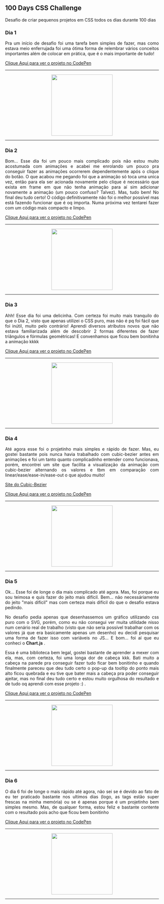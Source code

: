 ## 100 Days CSS Challenge
Desafio de criar pequenos projetos em CSS todos os dias durante 100 dias

### Dia 1

<p align="justify">Pra um início de desafio foi uma tarefa bem simples de fazer, mas como estava meio enferrujada foi uma ótima forma de relembrar vários conceitos importantes além de colocar em prática, que é o mais importante de tudo!</p>

[Clique Aqui para ver o projeto no CodePen](https://codepen.io/EduardaNunes-the-typescripter/pen/JjZQJaN)

---

<p align="center"><img src="https://cdn.discordapp.com/attachments/1024482479131873391/1052695123479253023/001_gif.gif" width="200" height="200" /></p>

---

### Dia 2

<p align="justify">Bom... Esse dia foi um pouco mais complicado pois não estou muito acostumada com animações e acabei me enrolando um pouco pra conseguir fazer as animações ocorrerem dependentemente após o clique do botão. O que acabou me pegando foi que a animação só toca uma unica vez, então para ela ser acionada novamente pelo clique é necessário que exista em frame em que não tenha animação para aí sim adicionar novamente a animação (um pouco confuso? Talvez). Mas, tudo bem! No final deu tudo certo! O código definitivamente não foi o melhor possível mas está fazendo funcionar que é oq importa. Numa próxima vez tentarei fazer com um código mais compacto e limpo.</p>

[Clique Aqui para ver o projeto no CodePen](https://codepen.io/EduardaNunes-the-typescripter/pen/YzvmyYQ)

---

<p align="center"><img src="https://cdn.discordapp.com/attachments/1024482479131873391/1052695013890457711/002_gif.gif" width="200" height="200" /></p>

---

### Dia 3

<p align="justify">Ahh! Esse dia foi uma delicinha. Com certeza foi muito mais tranquilo do que o Dia 2, visto que apenas utilizei o CSS puro, mas não é pq foi fácil que foi inútil, muito pelo contrário! Aprendi diversos atributos novos que não estava familiarizada além de descobrir 2 formas diferentes de fazer triângulos e fórmulas geométricas! E convenhamos que ficou bem bonitinha a animação kkkk</p>

[Clique Aqui para ver o projeto no CodePen](https://codepen.io/EduardaNunes-the-typescripter/pen/ZERgQLp?editors=1100)

---

<p align="center"><img src="https://cdn.discordapp.com/attachments/1024482479131873391/1052769641921003590/003_gif.gif" width="200" height="200" /></p>

---

### Dia 4

<p align="justify">Até agora esse foi o projetinho mais simples e rápido de fazer. Mas, eu gostei bastante pois nunca havia trabalhado com cubic-bezier antes em animações e foi um tanto quanto complicadinho entender como funcionava, porém, encontrei um site que facilita a visualização da animação com cubic-bezier alternando os valores e tbm em comparação com linear/ease/ease-in/ease-out o que ajudou muito! </p> 

[Site do Cubic-Bezier](https://cubic-bezier.com/#.18,.83,1,.94)

[Clique Aqui para ver o projeto no CodePen](https://codepen.io/EduardaNunes-the-typescripter/pen/YzvmrZm?editors=1100)

---

<p align="center"><img src="https://cdn.discordapp.com/attachments/1024482479131873391/1052938086083989504/004_gif.gif" width="200" height="200" /></p>

---


### Dia 5

<p align="justify">Ok... Esse foi de longe o dia mais complicado até agora. Mas, foi porque eu sou teimosa e quis fazer do jeito mais difícil. Bem... não necessáriamente do jeito "mais difícil" mas com certeza mais difícil do que o desafio estava pedindo.</p> 
<p align="justify">No desafio pedia apenas que desenhassemos um gráfico utilizando css puro com o SVG, porém, como eu não consegui ver muita utilidade nisso num cenário real de trabalho (visto que não seria possível trabalhar com os valores já que era basicamente apenas um desenho) eu decidi pesquisar uma forma de fazer isso com variáveis no JS... E bom... foi aí que eu conheci o <strong>Chart.js</strong> .</p> 
<p align="justify">Essa é uma biblioteca bem legal, gostei bastante de aprender a mexer com ela, mas, com certeza, foi uma longa dor de cabeça kkk. Bati muito a cabeça na parede pra conseguir fazer tudo ficar bem bonitinho e quando finalmente pareceu que deu tudo certo o pop-up da tooltip do ponto mais alto ficou quebrada e eu tive que bater mais a cabeça pra poder conseguir ajeitar, mas no final deu tudo certo e estou muito orgulhosa do resultado e de tudo oq aprendi com esse projeto :) .</p> 

[Clique Aqui para ver o projeto no CodePen](https://codepen.io/MeuPawDeAsa/pen/MWXNrqJ?editors=1000)

---

<p align="center"><img src="https://cdn.discordapp.com/attachments/1024482479131873391/1054913658771226715/005_gif.gif" width="200" height="200" /></p>

---

### Dia 6

<p align="justify">O dia 6 foi de longe o mais rápido até agora, não sei se é devido ao fato de eu ter praticado bastante nos ultimos dias (logo, as tags estão super frescas na minha memória) ou se é apenas porque é um projetinho bem simples mesmo. Mas, de qualquer forma, estou feliz e bastante contente com o resultado pois acho que ficou bem bonitinho</p> 


[Clique Aqui para ver o projeto no CodePen](https://codepen.io/EduardaPMNunes/pen/poZvRxV?editors=1100)

---

<p align="center"><img src="https://cdn.discordapp.com/attachments/1024482479131873391/1054913658771226715/005_gif.gif" width="200" height="200" /></p>

---
